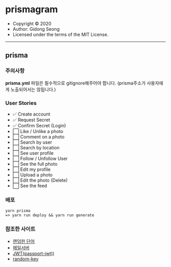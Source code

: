 # prismagram

- Copyright &copy; 2020
- Author: Gidong Seong
- Licensed under the terms of the MIT License.

---

## prisma

### 주의사항

**prisma.yml** 파일은 필수적으로 gitignore해주어야 합니다. (prisma주소가 사용자에게 노출되어서는 않됩니다.)

### User Stories

- ✅ Create account
- ✅ Request Secret
- ✅ Confirm Secret (Login)
- ⬜️ Like / Unlike a photo
- ⬜️ Comment on a photo
- ⬜️ Search by user
- ⬜️ Search by location
- ⬜️ See user profile
- ⬜️ Follow / Unfollow User
- ⬜️ See the full photo
- ⬜️ Edit my profile
- ⬜️ Upload a photo
- ⬜️ Edit the photo (Delete)
- ⬜️ See the feed

### 배포

```CMD
yarn prisma
=> yarn run deploy && yarn run generate
```

### 참조한 사이트

- [랜덤한 단어](https://www.randomlists.com/random-words)
- [메일서버](https://nodemailer.com/about/)
- [JWT(passport-jwt))](http://www.passportjs.org/)
- [random-key](https://randomkeygen.com/)
